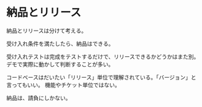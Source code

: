 # 納品とリリース

納品とリリースは分けて考える。

受け入れ条件を満たしたら、納品はできる。

受け入れテストは完成をテストするだけで、リリースできるかどうかはまた別。
デモで実際に動かして判断することが多い。

コードベースはだいたい「リリース」単位で理解されている。「バージョン」と言ってもいい。
機能やチケット単位ではない。

納品は、請負にしかない。
